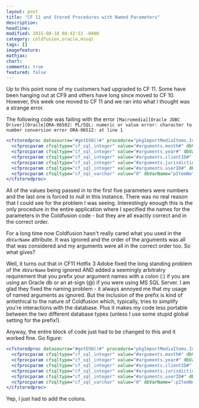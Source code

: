 ```yaml
---
layout: post
title: "CF 11 and Stored Procedures with Named Parameters"
description:
headline:
modified: 2015-08-18 08:42:53 -0400
category: coldfusion,oracle,mssql
tags: []
imagefeature:
mathjax:
chart:
comments: true
featured: false
---
```

Up to this point none of my customers had upgraded to CF 11.  Some have been hanging out
at CF9 and others have long since moved to CF 10.  However, this week one moved to CF 11
and we ran into what I thought was a strange error.

The following code was failing with the error `[Macromedia][Oracle JDBC Driver][Oracle]ORA-06502: PL/SQL: numeric or value error: character to number conversion error ORA-06512: at line 1`

```cfm
<cfstoredproc datasource="#getDSN()#" procedure="pkgImportMediaItems.ImportMediaItems">
  <cfprocparam cfsqltype="cf_sql_integer" value="#arguments.month#" dbVarName="pJurisdictionMonth" type="IN" />
  <cfprocparam cfsqltype="cf_sql_integer" value="#arguments.year#" dbVarName="pJurisdictionYear" type="IN" />
  <cfprocparam cfsqltype="cf_sql_integer" value="#arguments.clientID#" dbVarName="pClientID" type="IN" />
  <cfprocparam cfsqltype="cf_sql_integer" value="#arguments.jurisdictionTypeID#" dbVarName="pJurisdictionTypeID" type="IN" />
  <cfprocparam cfsqltype="cf_sql_integer" value="#arguments.userID#" dbVarName="pUserID" type="IN" />
  <cfprocparam cfsqltype="cf_sql_varchar" value="0" dbVarName="pItemNo" type="IN" NULL="true" />
</cfstoredproc>
```

All of the values being passed in to the first five parameters were numbers and the last one is forced to null in this instance.  There was no real reason that I could see for the problem I was seeing.  Interestingly enough this is the only procedure in the entire application where I specified the names for the parameters in the Coldfusion code - but they are all exactly correct and in the correct order.

For a long time now Coldfusion hasn't really cared what you used in the `dbVarName` attribute.  It was ignored and the order of the arguments was all that was considered and my arguments were all in the correct order too.  So what gives?

Well, it turns out that in CF11 Hotfix 3 Adobe fixed the long standing problem of the `dbVarName` being ignored AND added a seemingly arbitratry requirement that you prefix your argument names with a colon (:) if you are using an Oracle db or an at-sign (@) if you were using MS SQL Server.  I am glad they fixed the naming problem - it always annoyed me that my usage of named arguments as ignored.  But the inclusion of the prefix is kind of antiethical to the nature of Coldfusion which, typically, tries to simplify you're interactions with the database.  Plus it makes my code less portable between the two different database types (unless I use some stupid global setting for the prefix!).

Anyway, the entire block of code just had to be changed to this and it worked fine.  Go figure:

```cfm
<cfstoredproc datasource="#getDSN()#" procedure="pkgImportMediaItems.ImportMediaItems">
  <cfprocparam cfsqltype="cf_sql_integer" value="#arguments.month#" dbVarName=":pJurisdictionMonth" type="IN" />
  <cfprocparam cfsqltype="cf_sql_integer" value="#arguments.year#" dbVarName=":pJurisdictionYear" type="IN" />
  <cfprocparam cfsqltype="cf_sql_integer" value="#arguments.clientID#" dbVarName=":pClientID" type="IN" />
  <cfprocparam cfsqltype="cf_sql_integer" value="#arguments.jurisdictionTypeID#" dbVarName=":pJurisdictionTypeID" type="IN" />
  <cfprocparam cfsqltype="cf_sql_integer" value="#arguments.userID#" dbVarName=":pUserID" type="IN" />
  <cfprocparam cfsqltype="cf_sql_varchar" value="0" dbVarName=":pItemNo" type="IN" NULL="true" />
</cfstoredproc>
```

Yep, I just had to add the colons.
